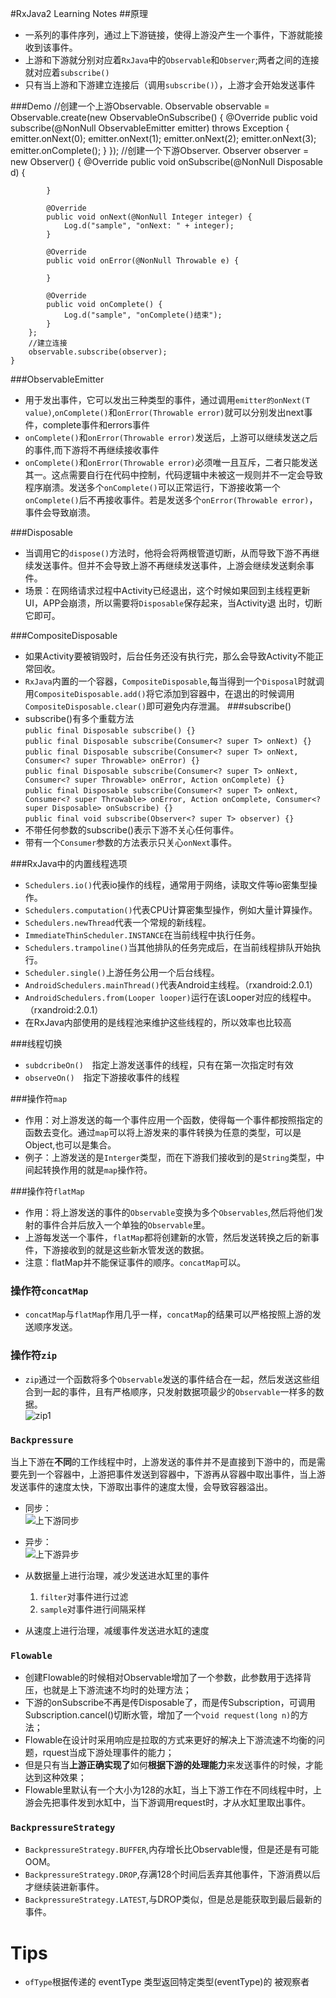 #RxJava2 Learning Notes
##原理
  - 一系列的事件序列，通过上下游链接，使得上游没产生一个事件，下游就能接收到该事件。  
  - 上游和下游就分别对应着`RxJava`中的`Observable`和`Observer`;两者之间的连接就对应着`subscribe()` 
  - 只有当上游和下游建立连接后（调用`subscribe()`），上游才会开始发送事件

###Demo
		//创建一个上游Observable.
        Observable<Integer> observable = Observable.create(new ObservableOnSubscribe<Integer>() {
            @Override
            public void subscribe(@NonNull ObservableEmitter<Integer> emitter) throws Exception {
                emitter.onNext(0);
                emitter.onNext(1);
                emitter.onNext(2);
                emitter.onNext(3);
                emitter.onComplete();
            }
        });
        //创建一个下游Observer.
        Observer<Integer> observer = new Observer<Integer>() {
            @Override
            public void onSubscribe(@NonNull Disposable d) {

            }

            @Override
            public void onNext(@NonNull Integer integer) {
                Log.d("sample", "onNext: " + integer);
            }

            @Override
            public void onError(@NonNull Throwable e) {

            }

            @Override
            public void onComplete() {
                Log.d("sample", "onComplete()结束");
            }
        };
        //建立连接
        observable.subscribe(observer);
    }
###ObservableEmitter
  - 用于发出事件，它可以发出三种类型的事件，通过调用`emitter的onNext(T value)`,`onComplete()`和`onError(Throwable error)`就可以分别发出next事件，complete事件和errors事件
  - `onComplete()`和`onError(Throwable error)`发送后，上游可以继续发送之后的事件,而下游将不再继续接收事件  
  - `onComplete()`和`onError(Throwable error)`必须唯一且互斥，二者只能发送其一。这点需要自行在代码中控制，代码逻辑中未被这一规则并不一定会导致程序崩溃。发送多个`onComplete()`可以正常运行，下游接收第一个`onComplete()`后不再接收事件。若是发送多个`onError(Throwable error)`，事件会导致崩溃。

###Disposable
  - 当调用它的`dispose()`方法时，他将会将两根管道切断，从而导致下游不再继续发送事件。但并不会导致上游不再继续发送事件，上游会继续发送剩余事件。
  - 场景：在网络请求过程中Activity已经退出，这个时候如果回到主线程更新UI，APP会崩溃，所以需要将`Disposable`保存起来，当Activity退
出时，切断它即可。

###CompositeDisposable
  - 如果Activity要被销毁时，后台任务还没有执行完，那么会导致Activity不能正常回收。
  - `RxJava`内置的一个容器，`CompositeDisposable`,每当得到一个`Disposal`时就调用`CompositeDisposable.add()`将它添加到容器中，在退出的时候调用`CompositeDisposable.clear()`即可避免内存泄漏。
###subscribe()
  - subscribe()有多个重载方法  
    `public final Disposable subscribe() {}`  
    `public final Disposable subscribe(Consumer<? super T> onNext) {} ` 
    `public final Disposable subscribe(Consumer<? super T> onNext, Consumer<? super Throwable> onError) {}`   
    `public final Disposable subscribe(Consumer<? super T> onNext, Consumer<? super Throwable> onError, Action onComplete) {}`  
    `public final Disposable subscribe(Consumer<? super T> onNext, Consumer<? super Throwable> onError, Action onComplete, Consumer<? super Disposable> onSubscribe) {}`   
    `public final void subscribe(Observer<? super T> observer) {}` 
  - 不带任何参数的subscribe()表示下游不关心任何事件。
  - 带有一个`Consumer`参数的方法表示只关心`onNext`事件。

###RxJava中的内置线程选项
  - `Schedulers.io()`代表io操作的线程，通常用于网络，读取文件等io密集型操作。
  - `Schedulers.computation()`代表CPU计算密集型操作，例如大量计算操作。
  - `Schedulers.newThread`代表一个常规的新线程。
  - `ImmediateThinScheduler.INSTANCE`在当前线程中执行任务。
  - `Schedulers.trampoline()`当其他排队的任务完成后，在当前线程排队开始执行。
  - `Scheduler.single()`上游任务公用一个后台线程。
  - `AndroidSchedulers.mainThread()`代表Android主线程。（rxandroid:2.0.1）
  - `AndroidSchedulers.from(Looper looper)`运行在该Looper对应的线程中。（rxandroid:2.0.1）  
  - 在RxJava内部使用的是线程池来维护这些线程的，所以效率也比较高

###线程切换
  - `subdcribeOn()`　指定上游发送事件的线程，只有在第一次指定时有效
  - `observeOn()`　指定下游接收事件的线程  
  
###操作符`map`
  - 作用：对上游发送的每一个事件应用一个函数，使得每一个事件都按照指定的函数去变化。通过`map`可以将上游发来的事件转换为任意的类型，可以是Object,也可以是集合。
  - 例子：上游发送的是`Interger`类型，而在下游我们接收到的是`String`类型，中间起转换作用的就是`map`操作符。  
  
###操作符`flatMap`
  - 作用：将上游发送的事件的`Observable`变换为多个`Observables`,然后将他们发射的事件合并后放入一个单独的`Observable`里。
  - 上游每发送一个事件，`flatMap`都将创建新的水管，然后发送转换之后的新事件，下游接收到的就是这些新水管发送的数据。
  - 注意：flatMap并不能保证事件的顺序。`concatMap`可以。

### 操作符`concatMap`
  - `concatMap`与`flatMap`作用几乎一样，`concatMap`的结果可以严格按照上游的发送顺序发送。

### 操作符`zip`
- `zip`通过一个函数将多个`Observable`发送的事件结合在一起，然后发送这些组合到一起的事件，且有严格顺序，只发射数据项最少的`Observable`一样多的数据。        
![zip1](5.1zip.png)    

### `Backpressure`   
当上下游在**不同**的工作线程中时，上游发送的事件并不是直接到下游中的，而是需要先到一个容器中，上游把事件发送到容器中，下游再从容器中取出事件，当上游发送事件的速度太快，下游取出事件的速度太慢，会导致容器溢出。
- 同步：   
![上下游同步](6.0sync.png)   
- 异步：   
![上下游异步](6.1async.png)  

- 从数据量上进行治理，减少发送进水缸里的事件
	1. `filter`对事件进行过滤
	2. `sample`对事件进行间隔采样
- 从速度上进行治理，减缓事件发送进水缸的速度 

### `Flowable`  
- 创建Flowable的时候相对Observable增加了一个参数，此参数用于选择背压，也就是上下游流速不均时的处理方法；  
- 下游的onSubscribe不再是传Disposable了，而是传Subscription，可调用Subscription.cancel()切断水管，增加了一个`void request(long n)`的方法； 
- Flowable在设计时采用响应是拉取的方式来更好的解决上下游流速不均衡的问题，rquest当成下游处理事件的能力；  
- 但是只有当**上游正确实现了**如何**根据下游的处理能力**来发送事件的时候，才能达到这种效果；  
- Flowable里默认有一个大小为128的水缸，当上下游工作在不同线程中时，上游会先把事件发到水缸中，当下游调用request时，才从水缸里取出事件。
### `BackpressureStrategy`
- `BackpressureStrategy.BUFFER`,内存增长比Observable慢，但是还是有可能OOM。
- `BackpressureStrategy.DROP`,存满128个时间后丢弃其他事件，下游消费以后才继续装进新事件。
- `BackpressureStrategy.LATEST`,与DROP类似，但是总是能获取到最后最新的事件。


# Tips
- `ofType`根据传递的 eventType 类型返回特定类型(eventType)的 被观察者 

  
